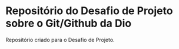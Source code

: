 # Repositório do Desafio de Projeto sobre o Git/Github da Dio
Repositório criado para o Desafio de Projeto.


